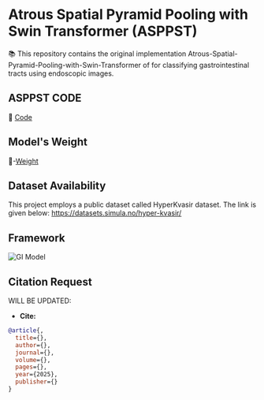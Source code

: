# Atrous Spatial Pyramid Pooling with Swin Transformer (ASPPST)


📚 This repository contains the original implementation Atrous-Spatial-Pyramid-Pooling-with-Swin-Transformer of for classifying gastrointestinal tracts using endoscopic images.

## ASPPST CODE
📄 [Code](https://github.com/mak-raiaan/ASPPST-GI/blob/main/asppst.py)

## Model's Weight
📄-[Weight](https://github.com/mak-raiaan/ASPPST-GI/tree/main/Weight)

## Dataset Availability

This project employs a public dataset called HyperKvasir dataset. The link is given below:
https://datasets.simula.no/hyper-kvasir/

## Framework
![GI Model](https://github.com/mak-raiaan/ASPPST-GI/blob/d6ca16dc801f758ab4b8208966313a60717a3f07/GI_model.png)

## Citation Request

WILL BE UPDATED:
- **Cite:**
```bibtex
@article{,
  title={},
  author={},
  journal={},
  volume={},
  pages={},
  year={2025},
  publisher={}
}
